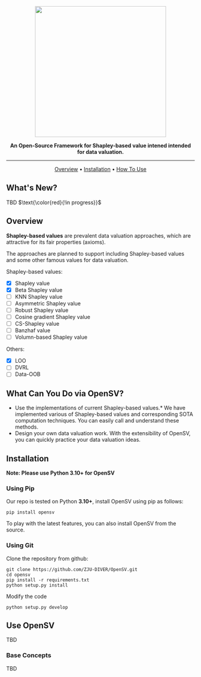
<div align="center">

<img src="./docs/artwork/header.png" width="350px">

**An Open-Source Framework for Shapley-based value intened intended for data valuation.**

------

<p align="center">
  <a href="#Overview">Overview</a> •
  <a href="#installation">Installation</a> •
  <a href="#use-opensv">How To Use</a>
</p>

</div>

## What's New?

TBD $\text{\color{red}{!in progress}}$

## Overview

**Shapley-based values** are prevalent data valuation approaches, which are attractive for its fair properties (axioms).

The approaches are planned to support including Shapley-based values and some other famous values for data valuation.

Shapley-based values:

- [x] Shapley value
- [x] Beta Shapley value
- [ ] KNN Shapley value
- [ ] Asymmetric Shapley value
- [ ] Robust Shapley value
- [ ] Cosine gradient Shapley value
- [ ] CS-Shapley value
- [ ] Banzhaf value
- [ ] Volumn-based Shapley value

Others:

- [x] LOO
- [ ] DVRL
- [ ] Data-OOB

## What Can You Do via OpenSV?

- Use the implementations of current Shapley-based values.* We have implemented various of Shapley-based values and corresponding SOTA computation techniques. You can easily call and understand these methods.
- Design your own data valuation work. With the extensibility of OpenSV, you can quickly practice your data valuation ideas.

## Installation

**Note: Please use Python 3.10+ for OpenSV**

### Using Pip

Our repo is tested on Python **3.10+**, install OpenSV using pip as follows:




```shell
pip install opensv
```

To play with the latest features, you can also install OpenSV from the source.

### Using Git

Clone the repository from github:

```shell
git clone https://github.com/ZJU-DIVER/OpenSV.git
cd opensv
pip install -r requirements.txt
python setup.py install
```

Modify the code

```shell
python setup.py develop
```

## Use OpenSV

TBD

### Base Concepts

TBD
